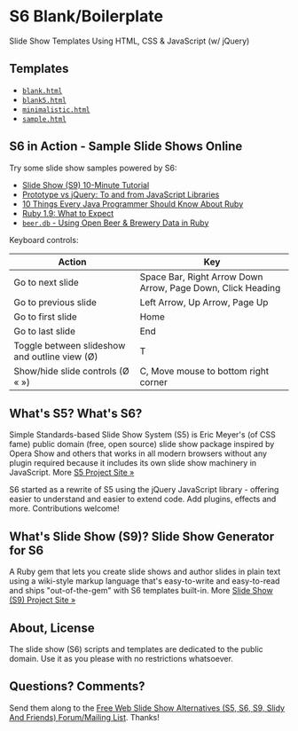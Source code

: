 # S6 Blank/Boilerplate

Slide Show Templates Using HTML, CSS & JavaScript (w/ jQuery)

## Templates

- [`blank.html`](http://geraldb.github.io/s6/blank.html)
- [`blank5.html`](http://geraldb.github.io/s6/blank5.html)
- [`minimalistic.html`](http://geraldb.github.io/s6/minimalistic.html)
- [`sample.html`](http://geraldb.github.io/s6/sample.html)


## S6 in Action - Sample Slide Shows Online

Try some slide show samples powered by S6:

- [Slide Show (S9) 10-Minute Tutorial](http://slideshow-s9.github.io/tutorial.html)
- [Prototype vs jQuery: To and from JavaScript Libraries](http://slideshow-s9.github.io/jquery.html)
- [10 Things Every Java Programmer Should Know About Ruby](http://slideshow-s9.github.io/10things.html)
- [Ruby 1.9: What to Expect](http://slideshow-s9.github.io/ruby19.html)
- [`beer.db` - Using Open Beer & Brewery Data in Ruby](http://slideshow-s9.github.io/beer_db_intro.html)

Keyboard controls:

| Action                                             | Key                                                         |
| -------------------------------------------------- | ----------------------------------------------------------- |
| Go to next slide                                   | Space Bar, Right Arrow Down Arrow, Page Down, Click Heading |
| Go to previous slide                               | Left Arrow, Up Arrow, Page Up                               |
| Go to first slide                                  | Home                                                        |
| Go to last slide                                   | End                                                         |
| Toggle between slideshow and outline view (Ø)      | T                                                           |
| Show/hide slide controls (Ø « »)                   | C, Move mouse to bottom right corner                        |




## What's S5? What's S6?

Simple Standards-based Slide Show System (S5) is Eric Meyer's (of CSS fame) public domain
(free, open source) slide show package inspired by Opera Show and others that works
in all modern browsers without any plugin required
because it includes its own slide show machinery in JavaScript.
More [S5 Project Site »](http://meyerweb.com/eric/tools/s5)

S6 started as a rewrite of S5 using the jQuery JavaScript library - offering
easier to understand and easier to extend code. Add plugins, effects and more.
Contributions welcome!

## What's Slide Show (S9)? Slide Show Generator for S6 

A Ruby gem that lets you create slide shows and author slides in plain text
using a wiki-style markup language that's easy-to-write and easy-to-read
and ships "out-of-the-gem" with S6 templates built-in.
More [Slide Show (S9) Project Site »](http://slideshow-s9.github.io)


## About, License

The slide show (S6) scripts and templates are dedicated
to the public domain. Use it as you please with no restrictions whatsoever.

## Questions? Comments?

Send them along to
the [Free Web Slide Show Alternatives (S5, S6, S9, Slidy And Friends) Forum/Mailing List](http://groups.google.com/group/webslideshow).
Thanks!
